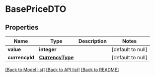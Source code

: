 # BasePriceDTO

## Properties
Name | Type | Description | Notes
------------ | ------------- | ------------- | -------------
**value** | **integer** |  | [default to null]
**currencyId** | [**CurrencyType**](CurrencyType.md) |  | [default to null]

[[Back to Model list]](../README.md#documentation-for-models) [[Back to API list]](../README.md#documentation-for-api-endpoints) [[Back to README]](../README.md)


